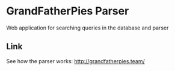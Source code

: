 # GrandFatherPies Parser
Web application for searching queries in the database and parser

Link
----------------------------------- 
See how the parser works: http://grandfatherpies.team/

### 
